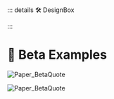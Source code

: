 ::: details 🛠 DesignBox



:::

# 🔷 <beta>Beta Examples</beta>



![Paper_BetaQuote](/Paper_BetaQuote2.jpg)

![Paper_BetaQuote](/Paper_BetaQuote.jpg)




